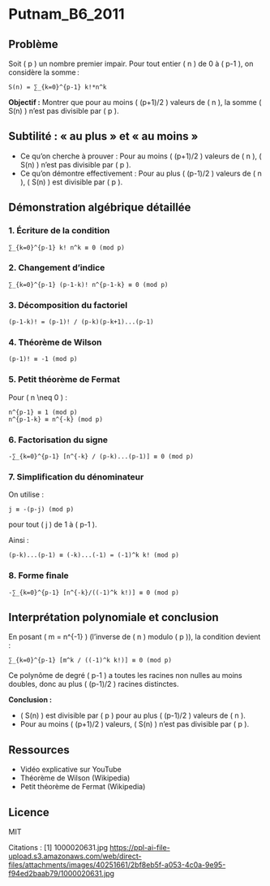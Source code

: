 # Putnam_B6_2011

## Problème

Soit \( p \) un nombre premier impair. Pour tout entier \( n \) de 0 à \( p-1 \), on considère la somme :
```
S(n) = ∑_{k=0}^{p-1} k!*n^k
```

**Objectif :** Montrer que pour au moins \( (p+1)/2 \) valeurs de \( n \), la somme \( S(n) \) n’est pas divisible par \( p \).

## Subtilité : « au plus » et « au moins »

- Ce qu’on cherche à prouver : Pour au moins \( (p+1)/2 \) valeurs de \( n \), \( S(n) \) n’est pas divisible par \( p \).
- Ce qu’on démontre effectivement : Pour au plus \( (p-1)/2 \) valeurs de \( n \), \( S(n) \) est divisible par \( p \).

## Démonstration algébrique détaillée

### 1. Écriture de la condition
```
∑_{k=0}^{p-1} k! n^k ≡ 0 (mod p)
```

### 2. Changement d’indice
```
∑_{k=0}^{p-1} (p-1-k)! n^{p-1-k} ≡ 0 (mod p)
```

### 3. Décomposition du factoriel
```
(p-1-k)! = (p-1)! / (p-k)(p-k+1)...(p-1)
```

### 4. Théorème de Wilson
```
(p-1)! ≡ -1 (mod p)
```

### 5. Petit théorème de Fermat
Pour \( n \neq 0 \) :
```
n^{p-1} ≡ 1 (mod p)
n^{p-1-k} ≡ n^{-k} (mod p)
```

### 6. Factorisation du signe
```
-∑_{k=0}^{p-1} [n^{-k} / (p-k)...(p-1)] ≡ 0 (mod p)
```

### 7. Simplification du dénominateur
On utilise :
```
j ≡ -(p-j) (mod p)
```
pour tout \( j \) de 1 à \( p-1 \).

Ainsi :
```
(p-k)...(p-1) ≡ (-k)...(-1) = (-1)^k k! (mod p)
```

### 8. Forme finale
```
-∑_{k=0}^{p-1} [n^{-k}/((-1)^k k!)] ≡ 0 (mod p)
```

## Interprétation polynomiale et conclusion

En posant \( m = n^{-1} \) (l’inverse de \( n \) modulo \( p \)), la condition devient :
```
∑_{k=0}^{p-1} [m^k / ((-1)^k k!)] ≡ 0 (mod p)
```
Ce polynôme de degré \( p-1 \) a toutes les racines non nulles au moins doubles, donc au plus \( (p-1)/2 \) racines distinctes.

**Conclusion :**
- \( S(n) \) est divisible par \( p \) pour au plus \( (p-1)/2 \) valeurs de \( n \).
- Pour au moins \( (p+1)/2 \) valeurs, \( S(n) \) n’est pas divisible par \( p \).

## Ressources
- Vidéo explicative sur YouTube
- Théorème de Wilson (Wikipedia)
- Petit théorème de Fermat (Wikipedia)

## Licence
MIT

Citations :
[1] 1000020631.jpg https://ppl-ai-file-upload.s3.amazonaws.com/web/direct-files/attachments/images/40251661/2bf8eb5f-a053-4c0a-9e95-f94ed2baab79/1000020631.jpg
